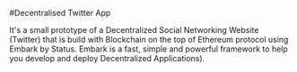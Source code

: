#Decentralised Twitter App

It's a small prototype of a Decentralized Social Networking Website (Twitter) that is build with Blockchain on the top of Ethereum protocol using Embark by Status. Embark is a fast, simple and powerful framework to help you develop and deploy Decentralized Applications).

